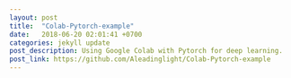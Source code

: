 ```yaml
---
layout: post
title:  "Colab-Pytorch-example"
date:   2018-06-20 02:01:41 +0700
categories: jekyll update
post_description: Using Google Colab with Pytorch for deep learning.
post_link: https://github.com/Aleadinglight/Colab-Pytorch-example
---
```

